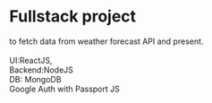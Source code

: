 # Fullstack project
 to fetch data from weather forecast API and present.<br>
 <br>
UI:ReactJS, <br>
Backend:NodeJS<br>
DB: MongoDB<br>
Google Auth with Passport JS
